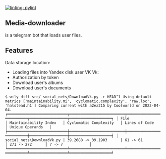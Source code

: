 [![linting: pylint](https://img.shields.io/badge/linting-pylint-yellowgreen)](https://github.com/PyCQA/pylint)

Media-downloader
--------
is a telegram bot that loads user files.

Features
--------
Data storage location:
 - Loading files into Yandex disk user VK
Vk:
 - Authorization by token
 - Download user's albums
 - Download user's documents 

`
$ wily diff src/ social_nets/DownloadVk.py -r HEAD^1
Using default metrics ['maintainability.mi', 'cyclomatic.complexity', 'raw.loc', 'halstead.h1']
Comparing current with a2ea215 by Coolworld on 2022-04-04.
╒═══════════════════════════╤═════════════════════════╤═════════════════════════╤═════════════════╤═══════════════════╕
│ File                      │ Maintainability Index   │ Cyclomatic Complexity   │ Lines of Code   │ Unique Operands   │
╞═══════════════════════════╪═════════════════════════╪═════════════════════════╪═════════════════╪═══════════════════╡
│ social_nets\DownloadVk.py │ 39.2688 -> 39.1903      │ 61 -> 61                │ 271 -> 272      │ 7 -> 7            │
╘═══════════════════════════╧═════════════════════════╧═════════════════════════╧═════════════════╧═══════════════════╛
`
